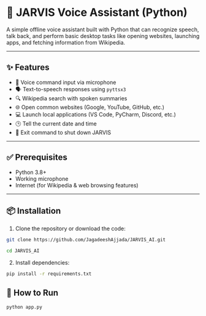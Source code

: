 # 🤖 JARVIS Voice Assistant (Python)

A simple offline voice assistant built with Python that can recognize speech, talk back, and perform basic desktop tasks like opening websites, launching apps, and fetching information from Wikipedia.

---

## ✨ Features

- 🎤 Voice command input via microphone
- 🗣️ Text-to-speech responses using `pyttsx3`
- 🔍 Wikipedia search with spoken summaries
- 🌐 Open common websites (Google, YouTube, GitHub, etc.)
- 💻 Launch local applications (VS Code, PyCharm, Discord, etc.)
- 🕒 Tell the current date and time
- 👋 Exit command to shut down JARVIS

---

## ✅ Prerequisites

- Python 3.8+
- Working microphone
- Internet (for Wikipedia & web browsing features)

---

## 📦 Installation

1. Clone the repository or download the code:

```bash
git clone https://github.com/JagadeeshAjjada/JARVIS_AI.git
```
```bash
cd JARVIS_AI
```

2. Install dependencies:

```bash
pip install -r requirements.txt
```

## 🚀 How to Run

```bash
python app.py
```
